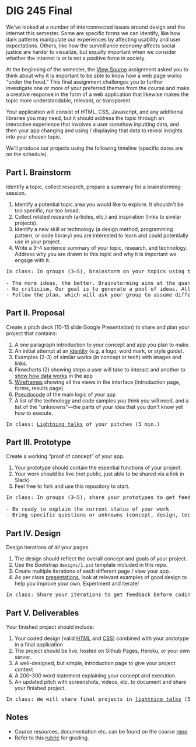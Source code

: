 # DIG 245 Final


We’ve looked at a number of interconnected issues around design and the internet this semester. Some are specific forms we can identify, like how dark patterns manipulate our experiences by affecting usability and user expectations. Others, like how the surveillance economy affects social justice are harder to visualize, but equally important when we consider whether the internet is or is not a positive force in society.

At the beginning of the semester, the [View Source](https://github.com/omundy/dig245-a2) assignment asked you to think about why it is important to be able to know how a web page works “under the hood.” This final assignment challenges you to further investigate one or more of your preferred themes from the course and make a creative response in the form of a web application that likewise makes the topic more understandable, relevant, or transparent.

Your application will consist of HTML, CSS, Javascript, and any additional libraries you may need, but it should address the topic through an interactive experience that involves a user somehow inputting data, and then your app changing and using / displaying that data to reveal insights into your chosen topic.

We'll produce our projects using the following timeline (specific dates are on the schedule).




## Part I. Brainstorm

Identify a topic, collect research, prepare a summary for a brainstorming session.


1. Identify a potential topic area you would like to explore. It shouldn't be too specific, nor too broad.
1. Collect related research (articles, etc.) and inspiration (links to similar projects).
1. Identify a new skill or technology (a design method, programming pattern, or code library) you are interested to learn and could potentially use in your project.
1. Write a 3–4 sentence summary of your topic, research, and technology. Address why you are drawn to this topic and why it is important we engage with it.


<pre>
In class: In groups (3–5), brainstorm on your topics using the <a href="materials/meta/article-brainstorming.pdf" target="_blank">Disney Creative Strategy</a>.

- The more ideas, the better. Brainstorming aims at the quantity, which later turns into quality.
- No criticism. Our goal is to generate a pool of ideas. All ideas are welcome.
- Follow the plan, which will ask your group to assume different "hats" in order to ideate on concepts, solutions, and risks.
</pre>




## Part II. Proposal

Create a pitch deck (10-15 slide Google Presentation) to share and plan your project that contains:

1. A one paragraph introduction to your concept and app you plan to make.
1. An initial attempt at an [identity](https://docs.google.com/presentation/d/1exnY8fjVsOc3bKZFESJIM2s4JKxhqg_oASPDPokSfrE/edit?usp=sharing) (e.g. a logo, word mark, or style guide).
1. Examples (2–3) of similar works (in concept or tech) with images and links.
1. Flowcharts (2) showing steps a user will take to interact and another to [show how data works](https://www.google.com/search?q=a+flowchart+that+tracks+data+through+the+app&safe=off&tbm=isch) in the app
1. [Wireframes](https://www.dreamhost.com/blog/how-to-wireframe-website/) showing all the views in the interface (introduction page, forms, results page)
1. [Pseudocode](https://en.wikipedia.org/wiki/Pseudocode) of the main logic of your app
1. A list of the technology and code samples you think you will need, and a list of the "unknowns"—the parts of your idea that you don't know yet how to execute.


<pre>
In class: <a href="https://en.wikipedia.org/wiki/Lightning_talk">Lightning talks</a> of your pitches (5 min.)
</pre>







## Part III. Prototype

Create a working “proof of concept” of your app.

1. Your prototype should contain the essential functions of your project.
1. Your work should be live (not public, just able to be shared via a link in Slack)
1. Feel free to fork and use this repository to start.

<pre>
In class: In groups (3–5), share your prototypes to get feedback:

- Be ready to explain the current status of your work
- Bring specific questions or unknowns (concept, design, tech) you would like to discuss with your group.
</pre>





## Part IV. Design

Design iterations of all your pages.

1. The design should reflect the overall concept and goals of your project.
1. Use the Bootstrap `designs/1.psd` template included in this repo.
1. Create multiple iterations of each different page / view your app.
1. As per class [presentations](https://docs.google.com/presentation/d/1BiIHVEQjmIb2k2vB6N3x1g_S3KSLyZq2YCniq1ONjg8/edit?usp=sharing), look at relevant examples of good design to help you improve your own. Experiment and iterate!

<pre>
In class: Share your iterations to get feedback before coding the final design.
</pre>






## Part V. Deliverables

Your finished project should include:

1. Your coded design (valid [HTML](https://validator.w3.org/) and [CSS](https://jigsaw.w3.org/css-validator/)) combined with your prototype in a final application
1. The project should be live, hosted on Github Pages, Heroku, or your own server.
1. A well-designed, but simple, introduction page to give your project context
1. A 200–300 word statement explaining your concept and execution.
1. An updated pitch with screenshots, videos, etc. to document and share your finished project.

<pre>
In class: We will share final projects in <a href="https://en.wikipedia.org/wiki/Lightning_talk">lightning talks</a> (5 min.)
</pre>









 ## Notes

- Course resources, documentation etc. can be found on the course [repo](https://github.com/omundy/critical-web-design/blob/master/README.md)
- Refer to this [rubric](https://docs.google.com/document/d/1daQKCtPQCRhu2RhqHZbqBKVeJP7OcyCypLadfn14zBA/edit) for grading.
